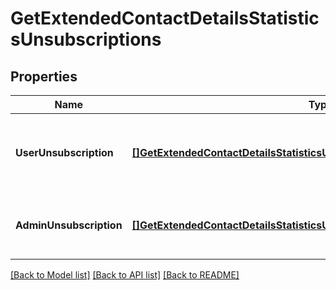 # GetExtendedContactDetailsStatisticsUnsubscriptions

## Properties
Name | Type | Description | Notes
------------ | ------------- | ------------- | -------------
**UserUnsubscription** | [**[]GetExtendedContactDetailsStatisticsUnsubscriptionsUserUnsubscription**](getExtendedContactDetailsStatisticsUnsubscriptionsUserUnsubscription.md) | Contact unsubscribe via unsubscription link in a campaign | [default to null]
**AdminUnsubscription** | [**[]GetExtendedContactDetailsStatisticsUnsubscriptionsAdminUnsubscription**](getExtendedContactDetailsStatisticsUnsubscriptionsAdminUnsubscription.md) | Contact has been unsubscribed from the administrator | [default to null]

[[Back to Model list]](../README.md#documentation-for-models) [[Back to API list]](../README.md#documentation-for-api-endpoints) [[Back to README]](../README.md)


